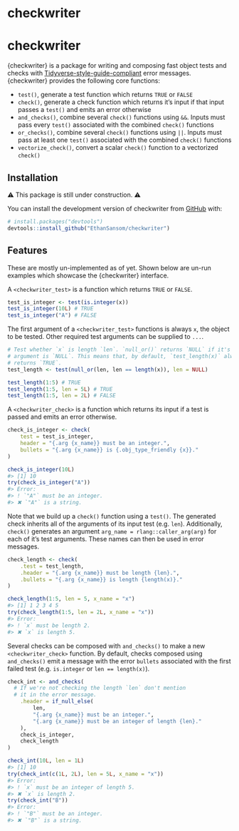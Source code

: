 checkwriter
================

<!-- README.md is generated from README.Rmd. Please edit that file -->

# checkwriter

<!-- badges: start -->
<!-- badges: end -->

{checkwriter} is a package for writing and composing fast object tests
and checks with
[Tidyverse-style-guide-compliant](https://style.tidyverse.org/) error
messages. {checkwriter} provides the following core functions:

- `test()`, generate a test function which returns `TRUE` or `FALSE`
- `check()`, generate a check function which returns it’s input if that
  input passes a `test()` and emits an error otherwise
- `and_checks()`, combine several `check()` functions using `&&`. Inputs
  must pass every `test()` associated with the combined `check()`
  functions
- `or_checks()`, combine several `check()` functions using `||`. Inputs
  must pass at least one `test()` associated with the combined `check()`
  functions
- `vectorize_check()`, convert a scalar `check()` function to a
  vectorized `check()`

## Installation

⚠️ This package is still under construction. ⚠️

You can install the development version of checkwriter from
[GitHub](https://github.com/) with:

``` r
# install.packages("devtools")
devtools::install_github("EthanSansom/checkwriter")
```

## Features

These are mostly un-implemented as of yet. Shown below are un-run
examples which showcase the {checkwriter} interface.

A `<checkwriter_test>` is a function which returns `TRUE` or `FALSE`.

``` r
test_is_integer <- test(is.integer(x))
test_is_integer(10L) # TRUE
test_is_integer("A") # FALSE
```

The first argument of a `<checkwriter_test>` functions is always `x`,
the object to be tested. Other required test arguments can be supplied
to `...`.

``` r
# Test whether `x` is length `len`. `null_or()` returns `NULL` if it's first 
# argument is `NULL`. This means that, by default, `test_length(x)` always 
# returns `TRUE`.
test_length <- test(null_or(len, len == length(x)), len = NULL)

test_length(1:5) # TRUE
test_length(1:5, len = 5L) # TRUE
test_length(1:5, len = 2L) # FALSE
```

A `<checkwriter_check>` is a function which returns its input if a test
is passed and emits an error otherwise.

``` r
check_is_integer <- check(
    test = test_is_integer,
    header = "{.arg {x_name}} must be an integer.",
    bullets = "{.arg {x_name}} is {.obj_type_friendly {x}}."
)

check_is_integer(10L)
#> [1] 10
try(check_is_integer("A"))
#> Error:
#> ! `"A"` must be an integer.
#> ✖ `"A"` is a string.
```

Note that we build up a `check()` function using a `test()`. The
generated check inherits all of the arguments of its input test (e.g.
`len`). Additionally, `check()` generates an argument
`arg_name = rlang::caller_arg(arg)` for each of it’s test arguments.
These names can then be used in error messages.

``` r
check_length <- check(
    .test = test_length,
    .header = "{.arg {x_name}} must be length {len}.",
    .bullets = "{.arg {x_name}} is length {length(x)}."
)

check_length(1:5, len = 5, x_name = "x")
#> [1] 1 2 3 4 5
try(check_length(1:5, len = 2L, x_name = "x"))
#> Error:
#> ! `x` must be length 2.
#> ✖ `x` is length 5.
```

Several checks can be composed with `and_checks()` to make a new
`<checkwriter_check>` function. By default, checks composed using
`and_checks()` emit a message with the error `bullets` associated with
the first failed test (e.g. `is.integer` or `len == length(x)`).

``` r
check_int <- and_checks(
  # If we're not checking the length `len` don't mention 
  # it in the error message.
    .header = if_null_else(
        len,
        "{.arg {x_name}} must be an integer.",
        "{.arg {x_name}} must be an integer of length {len}."
    ),
    check_is_integer,
    check_length
)

check_int(10L, len = 1L)
#> [1] 10
try(check_int(c(1L, 2L), len = 5L, x_name = "x"))
#> Error:
#> ! `x` must be an integer of length 5.
#> ✖ `x` is length 2.
try(check_int("B"))
#> Error:
#> ! `"B"` must be an integer.
#> ✖ `"B"` is a string.
```
